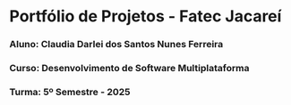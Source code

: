 # Portfólio de Projetos - Fatec Jacareí
### Aluno: Claudia Darlei dos Santos Nunes Ferreira  
### Curso: Desenvolvimento de Software Multiplataforma
### Turma: 5º Semestre - 2025

